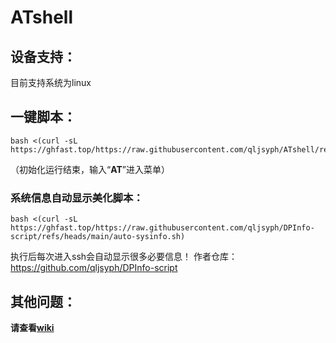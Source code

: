# ATshell

## 设备支持：

目前支持系统为linux

## 一键脚本：
```
bash <(curl -sL https://ghfast.top/https://raw.githubusercontent.com/qljsyph/ATshell/refs/heads/main/ATshell.sh)
```
（初始化运行结束，输入“**AT**”进入菜单）  

### 系统信息自动显示美化脚本： 
```
bash <(curl -sL https://ghfast.top/https://raw.githubusercontent.com/qljsyph/DPInfo-script/refs/heads/main/auto-sysinfo.sh)
```
  执行后每次进入ssh会自动显示很多必要信息！
  作者仓库：  
  https://github.com/qljsyph/DPInfo-script


## 其他问题：

**请查看[wiki]()**